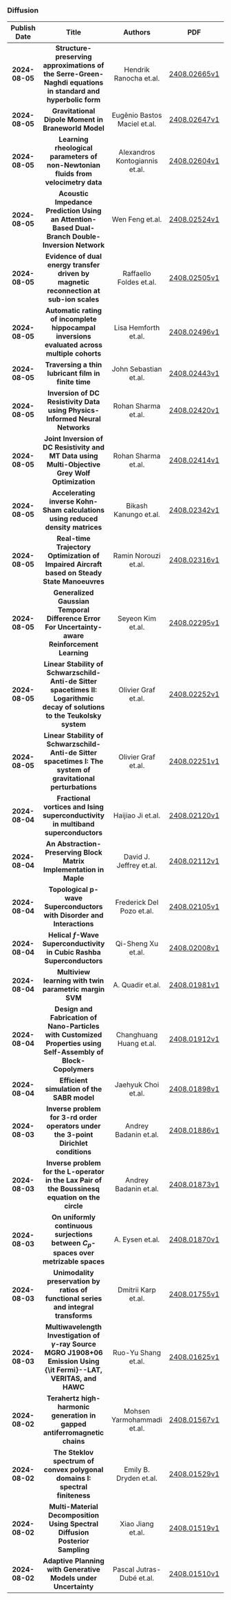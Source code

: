 
### Diffusion
|Publish Date|Title|Authors|PDF|Code|
| :---: | :---: | :---: | :---: | :---: |
|**2024-08-05**|**Structure-preserving approximations of the Serre-Green-Naghdi equations in standard and hyperbolic form**|Hendrik Ranocha et.al.|[2408.02665v1](http://arxiv.org/abs/2408.02665v1)|null|
|**2024-08-05**|**Gravitational Dipole Moment in Braneworld Model**|Eugênio Bastos Maciel et.al.|[2408.02647v1](http://arxiv.org/abs/2408.02647v1)|null|
|**2024-08-05**|**Learning rheological parameters of non-Newtonian fluids from velocimetry data**|Alexandros Kontogiannis et.al.|[2408.02604v1](http://arxiv.org/abs/2408.02604v1)|null|
|**2024-08-05**|**Acoustic Impedance Prediction Using an Attention-Based Dual-Branch Double-Inversion Network**|Wen Feng et.al.|[2408.02524v1](http://arxiv.org/abs/2408.02524v1)|null|
|**2024-08-05**|**Evidence of dual energy transfer driven by magnetic reconnection at sub-ion scales**|Raffaello Foldes et.al.|[2408.02505v1](http://arxiv.org/abs/2408.02505v1)|null|
|**2024-08-05**|**Automatic rating of incomplete hippocampal inversions evaluated across multiple cohorts**|Lisa Hemforth et.al.|[2408.02496v1](http://arxiv.org/abs/2408.02496v1)|null|
|**2024-08-05**|**Traversing a thin lubricant film in finite time**|John Sebastian et.al.|[2408.02443v1](http://arxiv.org/abs/2408.02443v1)|null|
|**2024-08-05**|**Inversion of DC Resistivity Data using Physics-Informed Neural Networks**|Rohan Sharma et.al.|[2408.02420v1](http://arxiv.org/abs/2408.02420v1)|null|
|**2024-08-05**|**Joint Inversion of DC Resistivity and MT Data using Multi-Objective Grey Wolf Optimization**|Rohan Sharma et.al.|[2408.02414v1](http://arxiv.org/abs/2408.02414v1)|null|
|**2024-08-05**|**Accelerating inverse Kohn-Sham calculations using reduced density matrices**|Bikash Kanungo et.al.|[2408.02342v1](http://arxiv.org/abs/2408.02342v1)|null|
|**2024-08-05**|**Real-time Trajectory Optimization of Impaired Aircraft based on Steady State Manoeuvres**|Ramin Norouzi et.al.|[2408.02316v1](http://arxiv.org/abs/2408.02316v1)|null|
|**2024-08-05**|**Generalized Gaussian Temporal Difference Error For Uncertainty-aware Reinforcement Learning**|Seyeon Kim et.al.|[2408.02295v1](http://arxiv.org/abs/2408.02295v1)|null|
|**2024-08-05**|**Linear Stability of Schwarzschild-Anti-de Sitter spacetimes II: Logarithmic decay of solutions to the Teukolsky system**|Olivier Graf et.al.|[2408.02252v1](http://arxiv.org/abs/2408.02252v1)|null|
|**2024-08-05**|**Linear Stability of Schwarzschild-Anti-de Sitter spacetimes I: The system of gravitational perturbations**|Olivier Graf et.al.|[2408.02251v1](http://arxiv.org/abs/2408.02251v1)|null|
|**2024-08-04**|**Fractional vortices and Ising superconductivity in multiband superconductors**|Haijiao Ji et.al.|[2408.02120v1](http://arxiv.org/abs/2408.02120v1)|null|
|**2024-08-04**|**An Abstraction-Preserving Block Matrix Implementation in Maple**|David J. Jeffrey et.al.|[2408.02112v1](http://arxiv.org/abs/2408.02112v1)|null|
|**2024-08-04**|**Topological p-wave Superconductors with Disorder and Interactions**|Frederick Del Pozo et.al.|[2408.02105v1](http://arxiv.org/abs/2408.02105v1)|null|
|**2024-08-04**|**Helical $f$-Wave Superconductivity in Cubic Rashba Superconductors**|Qi-Sheng Xu et.al.|[2408.02008v1](http://arxiv.org/abs/2408.02008v1)|null|
|**2024-08-04**|**Multiview learning with twin parametric margin SVM**|A. Quadir et.al.|[2408.01981v1](http://arxiv.org/abs/2408.01981v1)|null|
|**2024-08-04**|**Design and Fabrication of Nano-Particles with Customized Properties using Self-Assembly of Block-Copolymers**|Changhuang Huang et.al.|[2408.01912v1](http://arxiv.org/abs/2408.01912v1)|null|
|**2024-08-04**|**Efficient simulation of the SABR model**|Jaehyuk Choi et.al.|[2408.01898v1](http://arxiv.org/abs/2408.01898v1)|null|
|**2024-08-03**|**Inverse problem for 3-rd order operators under the 3-point Dirichlet conditions**|Andrey Badanin et.al.|[2408.01886v1](http://arxiv.org/abs/2408.01886v1)|null|
|**2024-08-03**|**Inverse problem for the L-operator in the Lax Pair of the Boussinesq equation on the circle**|Andrey Badanin et.al.|[2408.01873v1](http://arxiv.org/abs/2408.01873v1)|null|
|**2024-08-03**|**On uniformly continuous surjections between $C_p$-spaces over metrizable spaces**|A. Eysen et.al.|[2408.01870v1](http://arxiv.org/abs/2408.01870v1)|null|
|**2024-08-03**|**Unimodality preservation by ratios of functional series and integral transforms**|Dmitrii Karp et.al.|[2408.01755v1](http://arxiv.org/abs/2408.01755v1)|null|
|**2024-08-03**|**Multiwavelength Investigation of $γ$-ray Source MGRO J1908+06 Emission Using {\it Fermi}--LAT, VERITAS, and HAWC**|Ruo-Yu Shang et.al.|[2408.01625v1](http://arxiv.org/abs/2408.01625v1)|null|
|**2024-08-02**|**Terahertz high-harmonic generation in gapped antiferromagnetic chains**|Mohsen Yarmohammadi et.al.|[2408.01567v1](http://arxiv.org/abs/2408.01567v1)|null|
|**2024-08-02**|**The Steklov spectrum of convex polygonal domains I: spectral finiteness**|Emily B. Dryden et.al.|[2408.01529v1](http://arxiv.org/abs/2408.01529v1)|null|
|**2024-08-02**|**Multi-Material Decomposition Using Spectral Diffusion Posterior Sampling**|Xiao Jiang et.al.|[2408.01519v1](http://arxiv.org/abs/2408.01519v1)|null|
|**2024-08-02**|**Adaptive Planning with Generative Models under Uncertainty**|Pascal Jutras-Dubé et.al.|[2408.01510v1](http://arxiv.org/abs/2408.01510v1)|null|
